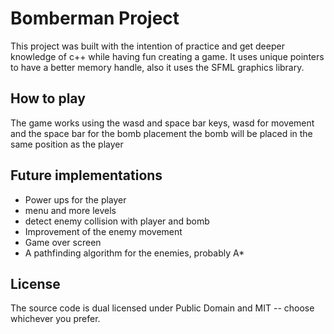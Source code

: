 # Bomberman Project

This project was built with the intention of practice and get deeper knowledge of c++ while having fun creating a game.
It uses unique pointers to have a better memory handle, also it uses the SFML graphics library.

## How to play 

The game works using the wasd and space bar keys, wasd for movement and the space bar for the bomb placement
the bomb will be placed in the same position as the player

## Future implementations

- Power ups for the player
- menu and more levels
- detect enemy collision with player and bomb
- Improvement of the enemy movement
- Game over screen
- A pathfinding algorithm for the enemies, probably A*



## License

The source code is dual licensed under Public Domain and MIT -- choose whichever you prefer.
